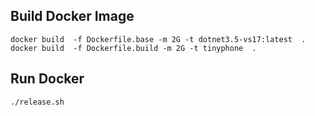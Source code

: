 ## Build Docker Image

```
docker build  -f Dockerfile.base -m 2G -t dotnet3.5-vs17:latest  .
docker build  -f Dockerfile.build -m 2G -t tinyphone  .
```

## Run Docker

```
./release.sh
```
